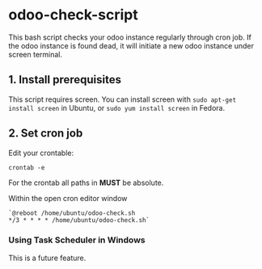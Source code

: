 # odoo-check-script
This bash script checks your odoo instance regularly through cron job. If the odoo instance is found dead, it will initiate a new odoo instance under screen terminal.

## 1. Install prerequisites
This script requires screen. You can install screen with 
    `sudo apt-get install screen` 
in Ubuntu, or 
    `sudo yum install screen` 
in Fedora.

## 2. Set cron job
Edit your crontable:

    crontab -e
    
For the crontab all paths in **MUST** be absolute. 

Within the open cron editor window

    `@reboot /home/ubuntu/odoo-check.sh
    */3 * * * * /home/ubuntu/odoo-check.sh`

### Using Task Scheduler in Windows

This is a future feature.
